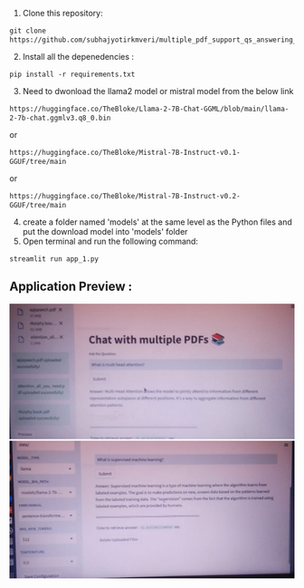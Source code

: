 1. Clone this repository:
   
 ```
 git clone https://github.com/subhajyotirkmveri/multiple_pdf_support_qs_answering_app.git
 ```
2. Install all the depenedencies :
   
```
pip install -r requirements.txt
```
3. Need to dwonload the llama2 model or mistral model from the below link
```
https://huggingface.co/TheBloke/Llama-2-7B-Chat-GGML/blob/main/llama-2-7b-chat.ggmlv3.q8_0.bin
```
or 
```
https://huggingface.co/TheBloke/Mistral-7B-Instruct-v0.1-GGUF/tree/main
```
or 

```
https://huggingface.co/TheBloke/Mistral-7B-Instruct-v0.2-GGUF/tree/main
```
4. create a folder named 'models' at the same level as the Python files and  put the download model into 'models' folder 
5. Open terminal and run the following command:
```
streamlit run app_1.py
```
## Application Preview :

![image](https://github.com/subhajyotirkmveri/multiple_pdf_support_qs_answering_app/blob/main/asset/asset_3.jpeg)
![image](https://github.com/subhajyotirkmveri/multiple_pdf_support_qs_answering_app/blob/main/asset/asset_4.jpeg)
